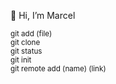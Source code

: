 👋 Hi, I’m Marcel

<sub>git add (file)</sub>  
<sub>git clone</sub>  
<sub>git status</sub>  
<sub>git init</sub>  
<sub>git remote add (name) (link)</sub>  
